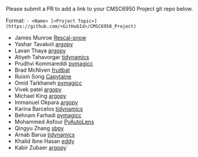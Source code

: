 Please submit a PR to add a link to your CMSC6950 Project git repo below.

Format: `- <Name> [<Project Topic>](https://github.com/<GitHubId>/CMSC6950_Project)`

- James Munroe [Rescal-snow](https://github.com/jmunroe/CMSC6950_Project)
- Yashar Tavakoli [argopy](https://github.com/yashar-mun/CMSC6950_Project)
- Lavan Thaya [argopy](https://github.com/lavanthaya/CMSC6950_Project)
- Atiyeh Tahavorgar [tidynamics](https://github.com/Atiyeh996/CMSC6950_Project)
- Prudhvi Kommareddi [pymagicc](https://github.com/pkommareddi/CMSC6950_Project)
- Brad McNiven [fruitbat](https://github.com/bm2570/CMSC6950_Project)
- Ruixin Song [Capytaine](https://github.com/tsuzzy/CMSC6950_Project)
- Omid Tarkhaneh [pymagicc](https://github.com/OmidTarkhaneh/CMSC6950_Project)
- Vivek patel [argopy](https://github.com/vivek1697/CMSC6950_Project)
- Michael King [argopy](https://github.com/mtk282/CMSC6950_Project)
- Immanuel Okpara [argopy](https://github.com/kentokpara/CMSC6950_Project)
- Karina Barcelos [tidynamics](https://github.com/kdabarcelos/CMSC6950_Project)
- Behnam Farhadi [pymagicc](https://github.com/behnamfarhadi2010/CMSC6950_Project)
- Mohammed Asfour [PyAutoLens](https://github.com/m3asfour/CMSC6950_Project)
- Qingyu Zhang [sbpy](https://github.com/Oscarious/CMSC6950_Project)
- Arnab Barua [tidynamics](https://github.com/arbarua/CMSC6950_Project)
- Khalid Ibne Hasan [eddy](https://github.com/khalid-hasan/CMSC6950_Project)
- Kabir Zubaer [argopy](https://github.com/zubaer005/CMSC6950_Project)`
